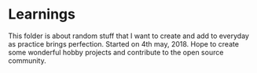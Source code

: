 # Learnings

This folder is about random stuff that I want to create and add to everyday as practice brings perfection. Started on 4th may, 2018.
Hope to create some wonderful hobby projects and contribute to the open source community.
